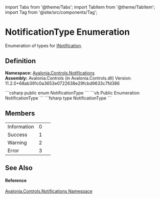 import Tabs from '@theme/Tabs'; 
import TabItem from '@theme/TabItem'; 
import Tag from '@site/src/components/Tag'; 

# NotificationType Enumeration


Enumeration of types for <a href="T_Avalonia_Controls_Notifications_INotification">INotification</a>.



## Definition
**Namespace:** <a href="N_Avalonia_Controls_Notifications">Avalonia.Controls.Notifications</a>  
**Assembly:** Avalonia.Controls (in Avalonia.Controls.dll) Version: 11.2.0+68ab391c0a3653e0722638e29fcbd9633c7fd386

<Tabs groupId="api-code-preview">
<TabItem value="csharp" label="C#">
```csharp
public enum NotificationType
```
</TabItem>
<TabItem value="vb" label="VB">
```vb
Public Enumeration NotificationType
```
</TabItem>
<TabItem value="fsharp" label="F#">
```fsharp
type NotificationType
```
</TabItem>
</Tabs>



## Members
<table>
<tr>
<td>Information</td>
<td>0</td>
<td> </td>
</tr>
<tr>
<td>Success</td>
<td>1</td>
<td> </td>
</tr>
<tr>
<td>Warning</td>
<td>2</td>
<td> </td>
</tr>
<tr>
<td>Error</td>
<td>3</td>
<td> </td>
</tr>
</table>

## See Also


#### Reference
<a href="N_Avalonia_Controls_Notifications">Avalonia.Controls.Notifications Namespace</a>  
